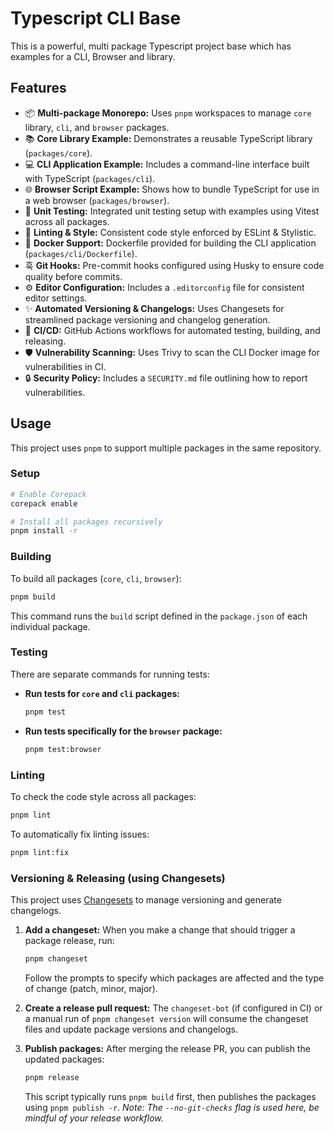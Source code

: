 # Typescript CLI Base

This is a powerful, multi package Typescript project base which has examples for a CLI, Browser and library.

## Features

*   📦 **Multi-package Monorepo:** Uses `pnpm` workspaces to manage `core` library, `cli`, and `browser` packages.
*   📚 **Core Library Example:** Demonstrates a reusable TypeScript library (`packages/core`).
*   💻 **CLI Application Example:** Includes a command-line interface built with TypeScript (`packages/cli`).
*   🌐 **Browser Script Example:** Shows how to bundle TypeScript for use in a web browser (`packages/browser`).
*   🧪 **Unit Testing:** Integrated unit testing setup with examples using Vitest across all packages.
*   💅 **Linting & Style:** Consistent code style enforced by ESLint & Stylistic.
*   🐳 **Docker Support:** Dockerfile provided for building the CLI application (`packages/cli/Dockerfile`).
*   훅 **Git Hooks:** Pre-commit hooks configured using Husky to ensure code quality before commits.
*   ⚙️ **Editor Configuration:** Includes a `.editorconfig` file for consistent editor settings.
*   ✨ **Automated Versioning & Changelogs:** Uses Changesets for streamlined package versioning and changelog generation.
*   🚀 **CI/CD:** GitHub Actions workflows for automated testing, building, and releasing.
*   🛡️ **Vulnerability Scanning:** Uses Trivy to scan the CLI Docker image for vulnerabilities in CI.
*   🔒 **Security Policy:** Includes a `SECURITY.md` file outlining how to report vulnerabilities.

## Usage

This project uses `pnpm` to support multiple packages in the same repository.

### Setup

```bash
# Enable Corepack
corepack enable

# Install all packages recursively
pnpm install -r
```

### Building

To build all packages (`core`, `cli`, `browser`):

```bash
pnpm build
```

This command runs the `build` script defined in the `package.json` of each individual package.

### Testing

There are separate commands for running tests:

*   **Run tests for `core` and `cli` packages:**

    ```bash
    pnpm test
    ```

*   **Run tests specifically for the `browser` package:**

    ```bash
    pnpm test:browser
    ```

### Linting

To check the code style across all packages:

```bash
pnpm lint
```

To automatically fix linting issues:

```bash
pnpm lint:fix
```

### Versioning & Releasing (using Changesets)

This project uses [Changesets](https://github.com/changesets/changesets) to manage versioning and generate changelogs.

1.  **Add a changeset:** When you make a change that should trigger a package release, run:

    ```bash
    pnpm changeset
    ```
    Follow the prompts to specify which packages are affected and the type of change (patch, minor, major).

2.  **Create a release pull request:** The `changeset-bot` (if configured in CI) or a manual run of `pnpm changeset version` will consume the changeset files and update package versions and changelogs.

3.  **Publish packages:** After merging the release PR, you can publish the updated packages:

    ```bash
    pnpm release
    ```
    This script typically runs `pnpm build` first, then publishes the packages using `pnpm publish -r`. *Note: The `--no-git-checks` flag is used here, be mindful of your release workflow.*

